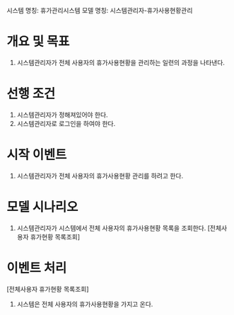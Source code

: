 시스템 명칭: 휴가관리시스템
모델 명칭: 시스템관리자-휴가사용현황관리

# 개요 및 목표
1. 시스템관리자가 전체 사용자의 휴가사용현황을 관리하는 일련의 과정을 나타낸다.

# 선행 조건
1. 시스템관리자가 정해져있어야 한다.
2. 시스템관리자로 로그인을 하여야 한다.

# 시작 이벤트
1. 시스템관리자가 전체 사용자의 휴가사용현황 관리를 하려고 한다.

# 모델 시나리오
1. 시스템관리자가 시스템에서 전체 사용자의 휴가사용현황 목록을 조회한다. [전체사용자 휴가현황 목록조회]

# 이벤트 처리
[전체사용자 휴가현황 목록조회]
1. 시스템은 전체 사용자의 휴가사용현황을 가지고 온다.